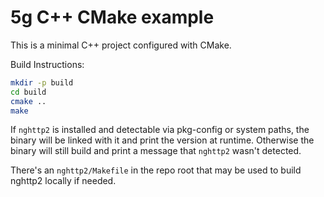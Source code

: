 # 5g C++ CMake example

This is a minimal C++ project configured with CMake.

Build Instructions:

```sh
mkdir -p build
cd build
cmake ..
make
```

If `nghttp2` is installed and detectable via pkg-config or system paths, the binary will be linked with it and print the version at runtime. Otherwise the binary will still build and print a message that `nghttp2` wasn't detected.

There's an `nghttp2/Makefile` in the repo root that may be used to build nghttp2 locally if needed.
